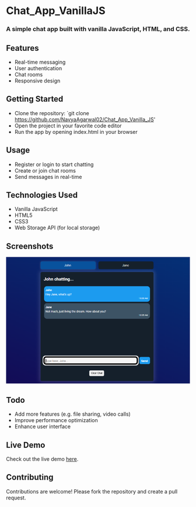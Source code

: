 # Chat_App_VanillaJS

### A simple chat app built with vanilla JavaScript, HTML, and CSS.

## Features

- Real-time messaging
- User authentication
- Chat rooms
- Responsive design

## Getting Started

- Clone the repository: `git clone https://github.com/NavyaAgarwal02/Chat_App_Vanilla_JS'
- Open the project in your favorite code editor
- Run the app by opening index.html in your browser

## Usage

- Register or login to start chatting
- Create or join chat rooms
- Send messages in real-time

## Technologies Used

- Vanilla JavaScript
- HTML5
- CSS3
- Web Storage API (for local storage)

## Screenshots

![Screenshot](screenshot.png)

## Todo

- Add more features (e.g. file sharing, video calls)
- Improve performance optimization
- Enhance user interface

## Live Demo

Check out the live demo [here](https://your-app-name.herokuapp.com).

## Contributing

Contributions are welcome! Please fork the repository and create a pull request.


